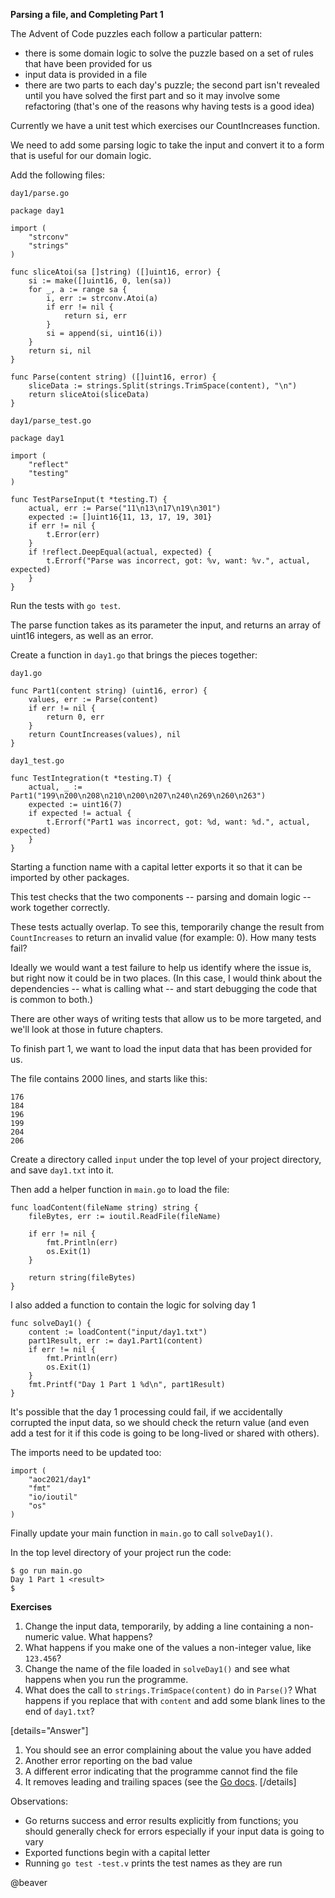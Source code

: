 **Parsing a file, and Completing Part 1**

The Advent of Code puzzles each follow a particular pattern:

- there is some domain logic to solve the puzzle based on a set of rules that have been provided for us
- input data is provided in a file 
- there are two parts to each day's puzzle; the second part isn't revealed until you have solved the first part and so it may involve some refactoring (that's one of the reasons why having tests is a good idea)

Currently we have a unit test which exercises our CountIncreases function.

We need to add some parsing logic to take the input and convert it to a form that is useful for our domain logic.

Add the following files:

`day1/parse.go`

```
package day1

import (
	"strconv"
	"strings"
)

func sliceAtoi(sa []string) ([]uint16, error) {
	si := make([]uint16, 0, len(sa))
	for _, a := range sa {
		i, err := strconv.Atoi(a)
		if err != nil {
			return si, err
		}
		si = append(si, uint16(i))
	}
	return si, nil
}

func Parse(content string) ([]uint16, error) {
	sliceData := strings.Split(strings.TrimSpace(content), "\n")
	return sliceAtoi(sliceData)
}
```

`day1/parse_test.go`

```
package day1

import (
	"reflect"
	"testing"
)

func TestParseInput(t *testing.T) {
	actual, err := Parse("11\n13\n17\n19\n301")
	expected := []uint16{11, 13, 17, 19, 301}
	if err != nil {
		t.Error(err)
	}
	if !reflect.DeepEqual(actual, expected) {
		t.Errorf("Parse was incorrect, got: %v, want: %v.", actual, expected)
	}
}
```

Run the tests with `go test`.

The parse function takes as its parameter the input, and returns an array of uint16 integers, as well as an error.

Create a function in `day1.go` that brings the pieces together:

`day1.go`

```
func Part1(content string) (uint16, error) {
	values, err := Parse(content)
	if err != nil {
		return 0, err
	}
	return CountIncreases(values), nil
}
```

`day1_test.go`

```
func TestIntegration(t *testing.T) {
	actual, _ := Part1("199\n200\n208\n210\n200\n207\n240\n269\n260\n263")
	expected := uint16(7)
	if expected != actual {
		t.Errorf("Part1 was incorrect, got: %d, want: %d.", actual, expected)
	}
}
```

Starting a function name with a capital letter exports it so that it can be imported by other packages.

This test checks that the two components -- parsing and domain logic -- work together correctly.

These tests actually overlap. To see this, temporarily change the result from `CountIncreases` to return an invalid value (for example: 0). How many tests fail?

Ideally we would want a test failure to help us identify where the issue is, but right now it could be in two places. (In this case, I would think about the dependencies -- what is calling what -- and start debugging the code that is common to both.)

There are other ways of writing tests that allow us to be more targeted, and we'll look at those in future chapters.

To finish part 1, we want to load the input data that has been provided for us.

The file contains 2000 lines, and starts like this:

```
176
184
196
199
204
206
```

Create a directory called `input` under the top level of your project directory, and save `day1.txt` into it.

Then add a helper function in `main.go` to load the file:

```
func loadContent(fileName string) string {
	fileBytes, err := ioutil.ReadFile(fileName)

	if err != nil {
		fmt.Println(err)
		os.Exit(1)
	}

	return string(fileBytes)
}
```

I also added a function to contain the logic for solving day 1

```
func solveDay1() {
	content := loadContent("input/day1.txt")
	part1Result, err := day1.Part1(content)
	if err != nil {
		fmt.Println(err)
		os.Exit(1)
	}
	fmt.Printf("Day 1 Part 1 %d\n", part1Result)
}
```

It's possible that the day 1 processing could fail, if we accidentally corrupted the input data, so we should check the return value (and even add a test for it if this code is going to be long-lived or shared with others).

The imports need to be updated too:

```
import (
	"aoc2021/day1"
	"fmt"
	"io/ioutil"
	"os"
)
```

Finally update your main function in `main.go` to call `solveDay1()`.

In the top level directory of your project run the code:

```
$ go run main.go
Day 1 Part 1 <result>
$ 
```

**Exercises**

1. Change the input data, temporarily, by adding a line containing a non-numeric value. What happens? 
2. What happens if you make one of the values a non-integer value, like `123.456`? 
3. Change the name of the file loaded in `solveDay1()` and see what happens when you run the programme.
4. What does the call to `strings.TrimSpace(content)` do in `Parse()`? What happens if you replace that with `content` and add some blank lines to the end of `day1.txt`?

[details="Answer"]

1. You should see an error complaining about the value you have added
2. Another error reporting on the bad value
3. A different error indicating that the programme cannot find the file
4. It removes leading and trailing spaces (see the [Go docs](https://pkg.go.dev/strings#TrimSpace).
[/details]

Observations:

- Go returns success and error results explicitly from functions; you should generally check for errors especially if your input data is going to vary
- Exported functions begin with a capital letter
- Running `go test -test.v` prints the test names as they are run

@beaver